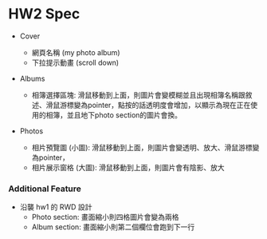 # HW2 Spec



- Cover
    - 網頁名稱 (my photo album)
    - 下拉提示動畫 (scroll down)

- Albums
    - 相簿選擇區塊: 滑鼠移動到上面，則圖片會變模糊並且出現相簿名稱跟敘述、滑鼠游標變為pointer，點按的話透明度會增加，以顯示為現在正在使用的相簿，並且地下photo section的圖片會換。

- Photos
    - 相片預覽圖 (⼩圖): 滑鼠移動到上面，則圖片會變透明、放大、滑鼠游標變為pointer，
    - 相片展⽰窗格 (⼤圖): 滑鼠移動到上面，則圖片會有陰影、放大

### Additional Feature

- 沿襲 hw1 的 RWD 設計
    - Photo section: 畫面縮小則四格圖片會變為兩格
    - Album section: 畫面縮小則第二個欄位會跑到下一行 